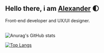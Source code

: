 ## Hello there, i am [Alexander][website] 🌓

Front-end developer and UX/UI designer.
<br />
<br />

![Anurag's GitHub stats](https://github-readme-stats.vercel.app/api?username=Flitays&show_icons=true&theme=react)


[![Top Langs](https://github-readme-stats.vercel.app/api/top-langs/?username=Flitays&layout=compact&theme=react)](https://github.com/anuraghazra/github-readme-stats)


[website]: https://flitays.github.io/about/
